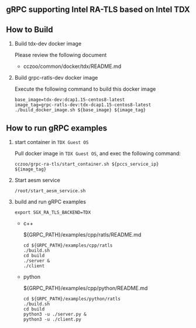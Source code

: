 ## gRPC supporting Intel RA-TLS based on Intel TDX

## How to Build

1. Build tdx-dev docker image

    Please review the following document

    - cczoo/common/docker/tdx/README.md

2. Build grpc-ratls-dev docker image

    Execute the following command to build this docker image

    ```
    base_image=tdx-dev:dcap1.15-centos8-latest
    image_tag=grpc-ratls-dev:tdx-dcap1.15-centos8-latest
    ./build_docker_image.sh ${base_image} ${image_tag}
    ```

## How to run gRPC examples

1. start container in `TDX Guest OS`

    Pull docker image in `TDX Guest OS`, and exec the following command:

    ```
    cczoo/grpc-ra-tls/start_container.sh ${pccs_service_ip} ${image_tag}
    ```

2. Start aesm service

    ```
    /root/start_aesm_service.sh
    ```

3. build and run gRPC examples

    ```
    export SGX_RA_TLS_BACKEND=TDX
    ```

    - c++

        ${GRPC_PATH}/examples/cpp/ratls/README.md

        ```
        cd ${GRPC_PATH}/examples/cpp/ratls
        ./build.sh
        cd build
        ./server &
        ./client
        ```

    - python

         ${GRPC_PATH}/examples/cpp/python/README.md

        ```
        cd ${GRPC_PATH}/examples/python/ratls
        ./build.sh
        cd build
        python3 -u ./server.py &
        python3 -u ./client.py
        ```
